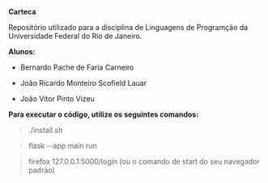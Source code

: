 **Carteca**

Repositório utilizado para a disciplina de Linguagens de Programção da Universidade Federal do Rio de Janeiro.

**Alunos:**

- Bernardo Pache de Faria Carneiro

- João Ricardo Monteiro Scofield Lauar

- João Vitor Pinto Vizeu


**Para executar o código, utilize os seguintes comandos:**

> ./install.sh

> flask --app main run

> firefox 127.0.0.1:5000/login (ou o comando de start do seu navegador padrão)
